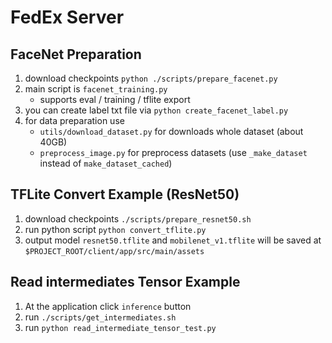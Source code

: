 # FedEx Server

## FaceNet Preparation

1. download checkpoints
   `python ./scripts/prepare_facenet.py`
2. main script is `facenet_training.py`
    - supports eval / training / tflite export
3. you can create label txt file via `python create_facenet_label.py`
4. for data preparation use
    - `utils/download_dataset.py` for downloads whole dataset (about 40GB)
    - `preprocess_image.py` for preprocess datasets (use `_make_dataset` instead of `make_dataset_cached`)

## TFLite Convert Example (ResNet50)

1. download checkpoints
   `./scripts/prepare_resnet50.sh`
2. run python script
   `python convert_tflite.py`
3. output model `resnet50.tflite` and `mobilenet_v1.tflite` will be saved at `$PROJECT_ROOT/client/app/src/main/assets`

## Read intermediates Tensor Example

1. At the application click `inference` button
2. run `./scripts/get_intermediates.sh`
3. run `python read_intermediate_tensor_test.py`
